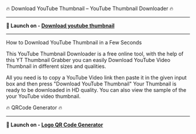 
🔥 Download YouTube Thumbnail – YouTube Thumbnail Downloader 🔥

---

**🚀 Launch on - [Download youtube thumbnail](https://ytthumbnaildownloader.vercel.app/)**

---

How to Download YouTube Thumbnail in a Few Seconds

This YouTube Thumbnail Downloader is a free online tool, with the help of this YT Thumbnail Grabber you can easily Download YouTube Video Thumbnail in different sizes and qualities.

All you need is to copy a YouTube Video link then paste it in the given input box and then press "Download YouTube Thumbnail" Your Thumbnail is ready to be downloaded in HD quality. You can also view the sample of the your YouTube video thumbnail.


🔥 QRCode Generator 🔥

---

**🚀 Launch on - [Logo QR Code Generator](https://onlineqrcode.vercel.app/)**
